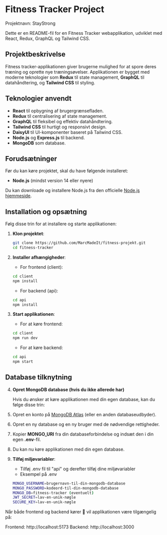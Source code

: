 # Fitness Tracker Project

Projektnavn: StayStrong 

Dette er en README-fil for en Fitness Tracker webapplikation, udviklet med React, Redux, GraphQL og Tailwind CSS.

## Projektbeskrivelse

Fitness tracker-applikationen giver brugerne mulighed for at spore deres træning og oprette nye træningsøvelser. Applikationen er bygget med moderne teknologier som **Redux** til state management, **GraphQL** til datahåndtering, og **Tailwind CSS** til styling.

## Teknologier anvendt

- **React** til opbygning af brugergrænsefladen.
- **Redux** til centralisering af state management.
- **GraphQL** til fleksibel og effektiv datahåndtering.
- **Tailwind CSS** til hurtigt og responsivt design.
- **DaisyUI** til UI-komponenter baseret på Tailwind CSS.
- **Node.js** og **Express.js** til backend.
- **MongoDB** som database.

## Forudsætninger

Før du kan køre projektet, skal du have følgende installeret:

- **Node.js** (mindst version 14 eller nyere)

Du kan downloade og installere Node.js fra den officielle [Node.js hjemmeside](https://nodejs.org/).

## Installation og opsætning

Følg disse trin for at installere og starte applikationen:

1. **Klon projektet**:
   ```bash
   git clone https://github.com/MarcMadeIt/fitness-projekt.git
   cd fitness-tracker
   ```

2. **Installer afhængigheder**:
   - For frontend (client):
   ```bash
   cd client
   npm install
   ```
   - For backend (api):
   ```bash
   cd api
   npm install
   ```

3. **Start applikationen**:
   - For at køre frontend:
   ```bash
   cd client
   npm run dev
   ```
   - For at køre backend:
   ```bash
   cd api
   npm start
   ```

## Database tilknytning

4. **Opret MongoDB database (hvis du ikke allerede har)**

   Hvis du ønsker at køre applikationen med din egen database, kan du følge disse trin:

1. Opret en konto på [MongoDB Atlas](https://www.mongodb.com/cloud/atlas) (eller en anden databaseudbyder).
2. Opret en ny database og en ny bruger med de nødvendige rettigheder.
3. Kopier **MONGO_URI** fra din databaseforbindelse og indsæt den i din egen **.env**-fil.
4. Du kan nu køre applikationen med din egen database.
   

6. **Tilføj miljøvariabler**:
   - Tilføj .env fil til "api" og derefter tilføj dine miljøvariabler 
   - Eksempel på .env
   ```bash
   MONGO_USERNAME=brugernavn-til-din-mongodb-database
   MONGO_PASSWORD=kodeord-til-din-mongodb-database
   MONGO_DB=fitness-tracker (eventuelt)
   JWT_SECRET=lav-en-unik-nøgle
   SECURE_KEY=lav-en-unik-nøgle
   ```

Når både frontend og backend kører 🥉 vil applikationen være tilgængelig på:

Frontend: http://localhost:5173
Backend: http://localhost:3000
